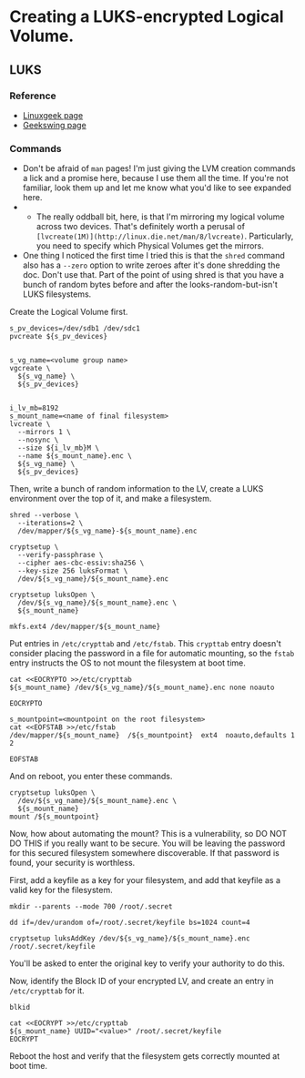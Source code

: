 # Creating a LUKS-encrypted Logical Volume.

## LUKS

### Reference

- [Linuxgeek page](https://www.linux-geex.com/centos-7-how-to-setup-your-encrypted-filesystem-in-less-than-15-minutes/)
- [Geekswing page](http://geekswing.com/geek/how-to-encrypt-a-filesystem-on-redhat-6-4centos-6-4-linux-fips-or-no-fips/)


### Commands

- Don't be afraid of `man` pages! I'm just giving the LVM creation commands a lick and a promise here, because I use them all the time. If you're not familiar, look them up and let me know what you'd like to see expanded here.
- - The really oddball bit, here, is that I'm mirroring my logical volume across two devices. That's definitely worth a perusal of `[lvcreate(1M)](http://linux.die.net/man/8/lvcreate)`. Particularly, you need to specify which Physical Volumes get the mirrors.
- One thing I noticed the first time I tried this is that the `shred` command also has a `--zero` option to write zeroes after it's done shredding the doc. Don't use that. Part of the point of using shred is that you have a bunch of random bytes before and after the looks-random-but-isn't LUKS filesystems.


Create the Logical Volume first.

```
s_pv_devices=/dev/sdb1 /dev/sdc1
pvcreate ${s_pv_devices}


s_vg_name=<volume group name>
vgcreate \
  ${s_vg_name} \
  ${s_pv_devices}


i_lv_mb=8192
s_mount_name=<name of final filesystem>
lvcreate \
  --mirrors 1 \
  --nosync \
  --size ${i_lv_mb}M \
  --name ${s_mount_name}.enc \
  ${s_vg_name} \
  ${s_pv_devices}
```


Then, write a bunch of random information to the LV, create a LUKS environment over the top of it, and make a filesystem.

```
shred --verbose \
  --iterations=2 \
  /dev/mapper/${s_vg_name}-${s_mount_name}.enc

cryptsetup \
  --verify-passphrase \
  --cipher aes-cbc-essiv:sha256 \
  --key-size 256 luksFormat \
  /dev/${s_vg_name}/${s_mount_name}.enc

cryptsetup luksOpen \
  /dev/${s_vg_name}/${s_mount_name}.enc \
  ${s_mount_name}

mkfs.ext4 /dev/mapper/${s_mount_name}
```


Put entries in `/etc/crypttab` and `/etc/fstab`. This `crypttab` entry doesn't consider placing the password in a file for automatic mounting, so the `fstab` entry instructs the OS to not mount the filesystem at boot time.

```
cat <<EOCRYPTO >>/etc/crypttab
${s_mount_name} /dev/${s_vg_name}/${s_mount_name}.enc none noauto

EOCRYPTO

s_mountpoint=<mountpoint on the root filesystem>
cat <<EOFSTAB >>/etc/fstab
/dev/mapper/${s_mount_name}  /${s_mountpoint}  ext4  noauto,defaults 1 2

EOFSTAB
```


And on reboot, you enter these commands.

```
cryptsetup luksOpen \
  /dev/${s_vg_name}/${s_mount_name}.enc \
  ${s_mount_name}
mount /${s_mountpoint}
```

Now, how about automating the mount? This is a vulnerability, so DO NOT DO THIS if you really want to be secure. You will be leaving the password for this secured filesystem somewhere discoverable. If that password is found, your security is worthless.

First, add a keyfile as a key for your filesystem, and add that keyfile as a valid key for the filesystem.

```
mkdir --parents --mode 700 /root/.secret

dd if=/dev/urandom of=/root/.secret/keyfile bs=1024 count=4

cryptsetup luksAddKey /dev/${s_vg_name}/${s_mount_name}.enc /root/.secret/keyfile
```

You'll be asked to enter the original key to verify your authority to do this.

Now, identify the Block ID of your encrypted LV, and create an entry in `/etc/crypttab` for it.

```
blkid

cat <<EOCRYPT >>/etc/crypttab
${s_mount_name} UUID="<value>" /root/.secret/keyfile
EOCRYPT
```

Reboot the host and verify that the filesystem gets correctly mounted at boot time.


